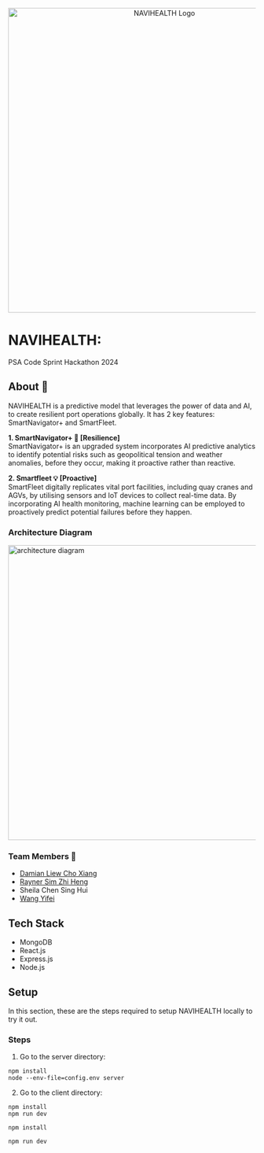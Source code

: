 <p align="center">
  <img width="620" src="public/teamlogo.jpg" alt="NAVIHEALTH Logo">
</p>

# NAVIHEALTH:
PSA Code Sprint Hackathon 2024 <br>

## About :blue_book:
NAVIHEALTH is a predictive model that leverages the power of data and AI, to create resilient port operations globally. It has 2 key features: SmartNavigator+ and SmartFleet. 

**1. SmartNavigator+ :robot: [Resilience]** <br>
SmartNavigator+ is an upgraded system incorporates AI predictive analytics to identify potential risks such as geopolitical tension and weather anomalies, before they occur, making it proactive rather than reactive.

**2. Smartfleet :bulb: [Proactive]** <br>
SmartFleet digitally replicates vital port facilities, including quay cranes and AGVs, by utilising sensors and IoT devices to collect real-time data. By incorporating AI health monitoring, machine learning can be employed to proactively predict potential failures before they happen.

### Architecture Diagram
<img width="600" src="public/architecture.png" alt="architecture diagram"> <br>

### Team Members :busts_in_silhouette:

- [Damian Liew Cho Xiang](https://github.com/damiancxliew)
- [Rayner Sim Zhi Heng](https://github.com/Rayner3103)
- Sheila Chen Sing Hui
- [Wang Yifei](https://github.com/Yiifeiii)

## Tech Stack
- MongoDB
- React.js
- Express.js
- Node.js

## Setup
In this section, these are the steps required to setup NAVIHEALTH locally to try it out.

### Steps
1. Go to the server directory:
```
npm install
node --env-file=config.env server
```

2. Go to the client directory:
```
npm install
npm run dev
```
```
npm install
```
```
npm run dev
```
